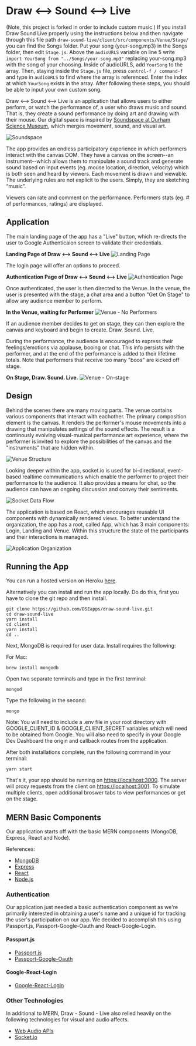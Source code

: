 # Draw <--> Sound <--> Live

(Note, this project is forked in order to include custom music.) If you install Draw Sound Live properly using the instructions below and then navigate through this file path `draw-sound-live/client/src/components/Venue/Stage/` you can find the Songs folder. Put your song (your-song.mp3) in the Songs folder, then edit `Stage.js`. Above the `audioURLS` variable on line 5 write `import YourSong from "../Songs/your-song.mp3"` replacing your-song.mp3 with the song of your choosing. Inside of audioURLS, add `YourSong` to the array. Then, staying inside the `Stage.js` file, press `control-f / command-f` and type in `audioURLS` to find where the array is referenced. Enter the index at which `YourSong` exists in the array. After following these steps, you should be able to input your own custom song.

Draw <--> Sound <--> Live is an application that allows users to either perform, or watch the performance of, a user who draws music and sound. That is, they create a sound performance by doing art and drawing with their mouse. Our digital space is inspired by [Soundspace at Durham Science Museum](https://www.lifeandscience.org/soundspace), which merges movement, sound, and visual art.

![Soundspace](./images/soundspace.jpeg)


The app provides an endless participatory experience in which performers interact with the canvas DOM. They have a canvas on the screen--an instrument--which allows them to manipulate a sound track and generate sound based on input events (eg. mouse location, direction, velocity) which is both seen and heard by viewers. Each movement is drawn and viewable. The underlying rules are not explicit to the users. Simply, they are sketching “music”.

Viewers can rate and comment on the performance. Performers stats (eg. # of performances, ratings) are displayed.

## Application
The main landing page of the app has a "Live" button, which re-directs the user to Google Authenticaion screen to validate their credentials. 

**Landing Page of Draw <--> Sound <--> Live**
![Landing Page](./images/dsl.jpeg)

The login page will offer an options to proceed.

**Authentication Page of Draw <--> Sound <--> Live**
![Authentication Page](./images/google-login.jpeg)

Once authenticated, the user is then directed to the Venue.  In the venue, the user is presented with the stage, a chat area and a button "Get On Stage" to allow any audience member to perform.

**In the Venue, waiting for Performer**
![Venue - No Performers](./images/venue-page.jpeg)

If an audience member decides to get on stage, they can then explore the canvas and keyboard and begin to create.  Draw.  Sound.  Live.

During the performance, the audience is encouraged to express their feelings/emotions via applause, booing or chat.  This info persists with the performer, and at the end of the performance is added to their lifetime totals.  Note that performers that receive too many "boos" are kicked off stage.

**On Stage, Draw. Sound. Live.**
![Venue - On-stage](./images/venue-stage.jpeg)



## Design

Behind the scenes there are many moving parts.  The venue contains various components that interact with eachother.  The primary composition element is the canvas.  It renders the performer's mouse movements into a drawing that manipulates settings of the sound effects.  The result is a continously evolving visual-musical performance art experience, where the performer is invited to explore the possibilities of the canvas and the "instruments" that are hidden within. 


![Venue Structure](./images/venue-structure.jpeg)


Looking deeper within the app, socket.io is used for bi-directional, event-based realtime communications which enable the performer to project their performance to the audience.  It also provides a means for chat, so the audience can have an ongoing discussion and convey their sentiments.

![Socket Data Flow](./images/socket-dataflow.jpeg)



The application is based on React, which encourages reusable UI components with dynamically rendered views.  To better understand the organization, the app has a root, called App, which has 3 main components: Login, Landing and Venue.  Within this structure the state of the participants and their interactions is managed.

![Application Organization](./images/component-hierarchy.jpeg)



## Running the App

You can run a hosted version on Heroku [here](https://drawsound.herokuapp.com/). 

Alternatively you can install and run the app locally.  Do do this, first you have to clone the git repo and then install.

```
git clone https://github.com/DSEapps/draw-sound-live.git
cd draw-sound-live
yarn install
cd client
yarn install
cd ..
```

Next, MongoDB is required for user data.  Install requires the following:

For Mac:
```
brew install mongodb
```
Open two separate terminals and type in the first terminal:
```
mongod
```
Type the following in the second:
```
mongo
```

Note:  You will need to include a .env file in your root directory with GOOGLE_CLIENT_ID & GOOGLE_CLIENT_SECRET variables which will need to be obtained from Google.  You will also need to specify in your Google Dev Dashboard the origin and callback routes from the application.


After both installations complete, run the following command in your terminal:

```
yarn start
```

That's it, your app should be running on <https://localhost:3000>. The server will proxy requests from the client on <https://localhost:3001>.  To simulate multiple clients, open additional broswer tabs to view performances or get on the stage.



## MERN Basic Components

Our application starts off with the basic MERN components (MongoDB, Express, React and Node).

References: 
* [MongoDB](https://www.mongodb.com)
* [Express](https://expressjs.com)
* [React](https://reactjs.org/)
* [Node.js](https://nodejs.org/en/)

### Authentication

Our application just needed a basic authentication component as we're primarily interested in obtaining a user's name and a unique id for tracking the user's participation on our app.  We decided to accomplish this using Passport.js, Passport-Google-Oauth and React-Google-Login.

#### Passport.js
* [Passport.js](http://www.passportjs.org/)
* [Passport-Google-Oauth](https://www.npmjs.com/package/passport-google-oauth)

#### Google-React-Login
* [Google-React-Login](https://www.npmjs.com/package/react-google-login)


### Other Technologies

In additional to MERN, Draw - Sound - Live also relied heavily on the following technologies for visual and audio affects.

* [Web Audio APIs](https://developer.mozilla.org/en-US/docs/Web/API/Web_Audio_API)
* [Socket.io](https://socket.io/)




